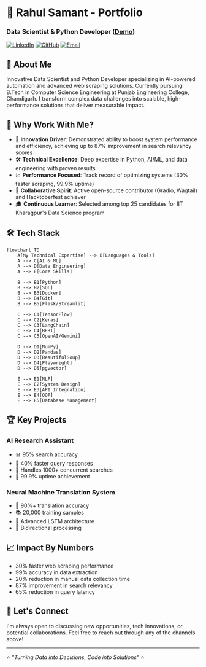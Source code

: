 # 🚀 Rahul Samant - Portfolio
### Data Scientist & Python Developer ([Demo](https://my-portfolio-git-main-rahuls-projects-96784d91.vercel.app/))

[![LinkedIn](https://img.shields.io/badge/LinkedIn-Connect-blue)](https://linkedin.com/in/rahul-samant-kb37)
[![GitHub](https://img.shields.io/badge/GitHub-Follow-darkgreen)](https://github.com/rahulsamant37)
[![Email](https://img.shields.io/badge/Email-Contact-red)](mailto:rahulsamantcoc2@gmail.com)

## 🎯 About Me
Innovative Data Scientist and Python Developer specializing in AI-powered automation and advanced web scraping solutions. Currently pursuing B.Tech in Computer Science Engineering at Punjab Engineering College, Chandigarh. I transform complex data challenges into scalable, high-performance solutions that deliver measurable impact.

## 💫 Why Work With Me?

- 🔬 **Innovation Driver**: Demonstrated ability to boost system performance and efficiency, achieving up to 87% improvement in search relevancy scores
- 🛠️ **Technical Excellence**: Deep expertise in Python, AI/ML, and data engineering with proven results
- 📈 **Performance Focused**: Track record of optimizing systems (30% faster scraping, 99.9% uptime)
- 🤝 **Collaborative Spirit**: Active open-source contributor (Gradio, Wagtail) and Hacktoberfest achiever
- 🎓 **Continuous Learner**: Selected among top 25 candidates for IIT Kharagpur's Data Science program

## 🛠️ Tech Stack

```mermaid
flowchart TD
    A[My Technical Expertise] --> B[Languages & Tools]
    A --> C[AI & ML]
    A --> D[Data Engineering]
    A --> E[Core Skills]

    B --> B1[Python]
    B --> B2[SQL]
    B --> B3[Docker]
    B --> B4[Git]
    B --> B5[Flask/Streamlit]

    C --> C1[TensorFlow]
    C --> C2[Keras]
    C --> C3[LangChain]
    C --> C4[BERT]
    C --> C5[OpenAI/Gemini]

    D --> D1[NumPy]
    D --> D2[Pandas]
    D --> D3[BeautifulSoup]
    D --> D4[Playwright]
    D --> D5[pgvector]

    E --> E1[NLP]
    E --> E2[System Design]
    E --> E3[API Integration]
    E --> E4[OOP]
    E --> E5[Database Management]
```

## 🏆 Key Projects

### AI Research Assistant
- 📊 95% search accuracy
- 🚀 40% faster query responses
- 💪 Handles 1000+ concurrent searches
- 🎯 99.9% uptime achievement

### Neural Machine Translation System
- 🎯 90%+ translation accuracy
- 📚 20,000 training samples
- 🧠 Advanced LSTM architecture
- 🔄 Bidirectional processing

## 📈 Impact By Numbers
- 30% faster web scraping performance
- 99% accuracy in data extraction
- 20% reduction in manual data collection time
- 87% improvement in search relevancy
- 65% reduction in query latency

## 🤝 Let's Connect
I'm always open to discussing new opportunities, tech innovations, or potential collaborations. Feel free to reach out through any of the channels above!

---
⭐ *"Turning Data into Decisions, Code into Solutions"* ⭐
